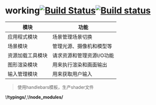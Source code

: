 # working[![Build Status](https://travis-ci.org/laopo001/hypergl.svg?branch=master)](https://travis-ci.org/laopo001/hypergl)[![Build status](https://ci.appveyor.com/api/projects/status/j1lt85wxmd0ok3il?svg=true)](https://ci.appveyor.com/project/laopo001/hypergl)



模块 | 功能
---|---
应用程式模块| 场景管理场景切换
场景模块 | 管理光源、摄像机和模型等
资源加载工具模块| 请求资源和管理资源I/O功能
图形渲染模块|用来执行渲染和画面输出
输入管理模块|用来获取用户输入

> 使用handlebars模板，生产shader文件


!**/typings/**,!**/node_modules/**

